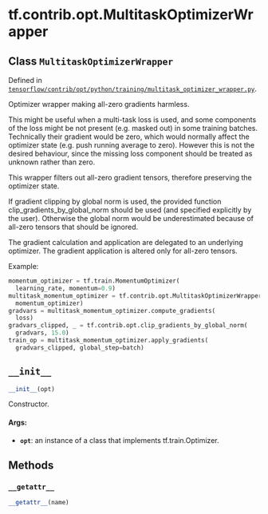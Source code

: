 <div itemscope itemtype="http://developers.google.com/ReferenceObject">
<meta itemprop="name" content="tf.contrib.opt.MultitaskOptimizerWrapper" />
<meta itemprop="path" content="Stable" />
<meta itemprop="property" content="__getattr__"/>
<meta itemprop="property" content="__init__"/>
</div>

# tf.contrib.opt.MultitaskOptimizerWrapper

## Class `MultitaskOptimizerWrapper`





Defined in [`tensorflow/contrib/opt/python/training/multitask_optimizer_wrapper.py`](/code/stable/tensorflow/contrib/opt/python/training/multitask_optimizer_wrapper.py).

Optimizer wrapper making all-zero gradients harmless.

This might be useful when a multi-task loss is used,
and some components of the loss might be
not present (e.g. masked out) in some training batches.
Technically their gradient would be zero,
which would normally affect the optimizer state
(e.g. push running average to zero).
However this is not the desired behaviour,
since the missing loss component
should be treated as unknown rather than zero.

This wrapper filters out all-zero gradient tensors,
therefore preserving the optimizer state.

If gradient clipping by global norm is used,
the provided function clip_gradients_by_global_norm
should be used (and specified explicitly by the user).
Otherwise the global norm would be underestimated
because of all-zero tensors that should be ignored.

The gradient calculation and application
are delegated to an underlying optimizer.
The gradient application is altered only for all-zero tensors.

Example:
```python
momentum_optimizer = tf.train.MomentumOptimizer(
  learning_rate, momentum=0.9)
multitask_momentum_optimizer = tf.contrib.opt.MultitaskOptimizerWrapper(
  momentum_optimizer)
gradvars = multitask_momentum_optimizer.compute_gradients(
  loss)
gradvars_clipped, _ = tf.contrib.opt.clip_gradients_by_global_norm(
  gradvars, 15.0)
train_op = multitask_momentum_optimizer.apply_gradients(
  gradvars_clipped, global_step=batch)
```

<h2 id="__init__"><code>__init__</code></h2>

``` python
__init__(opt)
```

Constructor.

#### Args:

* <b>`opt`</b>: an instance of a class that implements tf.train.Optimizer.



## Methods

<h3 id="__getattr__"><code>__getattr__</code></h3>

``` python
__getattr__(name)
```





